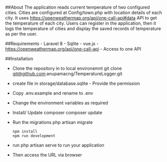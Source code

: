 ##About
  The application reads current temperature of two configured cities. Cities are configured at Config/town.php with location details of each city.
  It uses https://openweathermap.org/api/one-call-api#data API to get the temperature of each city.
  Users can register in the application, then it logs the temperature of cities and display the saved records of temperature as per the user.
  
##Requirements
  	- Laravel 8
  	- Sqlite
  	- vue.js
  	- https://openweathermap.org/api/one-call-api - Access to one API

##Installation
  
  - Clone the repository in to local environemnt
        git clone git@github.com:anupamacng/TemperatureLogger.git
  - create file in storage/database.sqlite - Provide the permission
  - Copy .env.example and rename to .env
  - Change the environment variables as required

  - Install/ Update composer 
        composer update
 
  - Run the migrations
        php artisan migrate
  
        npm install
        npm run development
  
  - run php artisan serve to run your application
  - Then access the URL via browser